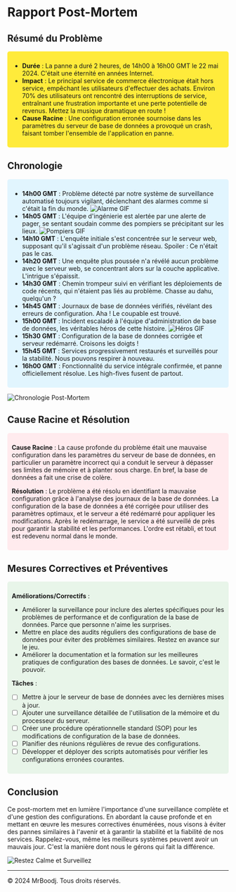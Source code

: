 # Rapport Post-Mortem

## Résumé du Problème

<div style="background-color: #ffeb3b; padding: 10px; border-radius: 5px;">

- **Durée** : La panne a duré 2 heures, de 14h00 à 16h00 GMT le 22 mai 2024. C'était une éternité en années Internet.
- **Impact** : Le principal service de commerce électronique était hors service, empêchant les utilisateurs d'effectuer des achats. Environ 70% des utilisateurs ont rencontré des interruptions de service, entraînant une frustration importante et une perte potentielle de revenus. Mettez la musique dramatique en route !
- **Cause Racine** : Une configuration erronée sournoise dans les paramètres du serveur de base de données a provoqué un crash, faisant tomber l'ensemble de l'application en panne.

</div>

## Chronologie

<div style="background-color: #e1f5fe; padding: 10px; border-radius: 5px;">

- **14h00 GMT** : Problème détecté par notre système de surveillance automatisé toujours vigilant, déclenchant des alarmes comme si c'était la fin du monde.
![Alarme GIF](https://media.giphy.com/media/3o7aD2saalBwwftBIY/giphy.gif)
- **14h05 GMT** : L'équipe d'ingénierie est alertée par une alerte de pager, se sentant soudain comme des pompiers se précipitant sur les lieux.
![Pompiers GIF](https://media.giphy.com/media/3o6ZsSJO43oyVFZqWI/giphy.gif)
- **14h10 GMT** : L'enquête initiale s'est concentrée sur le serveur web, supposant qu'il s'agissait d'un problème réseau. Spoiler : Ce n'était pas le cas.
- **14h20 GMT** : Une enquête plus poussée n'a révélé aucun problème avec le serveur web, se concentrant alors sur la couche applicative. L'intrigue s'épaissit.
- **14h30 GMT** : Chemin trompeur suivi en vérifiant les déploiements de code récents, qui n'étaient pas liés au problème. Chasse au dahu, quelqu'un ?
- **14h45 GMT** : Journaux de base de données vérifiés, révélant des erreurs de configuration. Aha ! Le coupable est trouvé.
- **15h00 GMT** : Incident escaladé à l'équipe d'administration de base de données, les véritables héros de cette histoire.
![Héros GIF](https://media.giphy.com/media/3ohc1h1YG3WCr8O7sY/giphy.gif)
- **15h30 GMT** : Configuration de la base de données corrigée et serveur redémarré. Croisons les doigts !
- **15h45 GMT** : Services progressivement restaurés et surveillés pour la stabilité. Nous pouvons respirer à nouveau.
- **16h00 GMT** : Fonctionnalité du service intégrale confirmée, et panne officiellement résolue. Les high-fives fusent de partout.

</div>

![Chronologie Post-Mortem](https://via.placeholder.com/800x400?text=Chronologie+Post-Mortem)

## Cause Racine et Résolution

<div style="background-color: #ffebee; padding: 10px; border-radius: 5px;">

**Cause Racine** : La cause profonde du problème était une mauvaise configuration dans les paramètres du serveur de base de données, en particulier un paramètre incorrect qui a conduit le serveur à dépasser ses limites de mémoire et à planter sous charge. En bref, la base de données a fait une crise de colère.

**Résolution** : Le problème a été résolu en identifiant la mauvaise configuration grâce à l'analyse des journaux de la base de données. La configuration de la base de données a été corrigée pour utiliser des paramètres optimaux, et le serveur a été redémarré pour appliquer les modifications. Après le redémarrage, le service a été surveillé de près pour garantir la stabilité et les performances. L'ordre est rétabli, et tout est redevenu normal dans le monde.

</div>

## Mesures Correctives et Préventives

<div style="background-color: #e8f5e9; padding: 10px; border-radius: 5px;">

**Améliorations/Correctifs** :
- Améliorer la surveillance pour inclure des alertes spécifiques pour les problèmes de performance et de configuration de la base de données. Parce que personne n'aime les surprises.
- Mettre en place des audits réguliers des configurations de base de données pour éviter des problèmes similaires. Restez en avance sur le jeu.
- Améliorer la documentation et la formation sur les meilleures pratiques de configuration des bases de données. Le savoir, c'est le pouvoir.

**Tâches** :
- [ ] Mettre à jour le serveur de base de données avec les dernières mises à jour.
- [ ] Ajouter une surveillance détaillée de l'utilisation de la mémoire et du processeur du serveur.
- [ ] Créer une procédure opérationnelle standard (SOP) pour les modifications de configuration de la base de données.
- [ ] Planifier des réunions régulières de revue des configurations.
- [ ] Développer et déployer des scripts automatisés pour vérifier les configurations erronées courantes.

</div>

## Conclusion

Ce post-mortem met en lumière l'importance d'une surveillance complète et d'une gestion des configurations. En abordant la cause profonde et en mettant en œuvre les mesures correctives énumérées, nous visons à éviter des pannes similaires à l'avenir et à garantir la stabilité et la fiabilité de nos services. Rappelez-vous, même les meilleurs systèmes peuvent avoir un mauvais jour. C'est la manière dont nous le gérons qui fait la différence.

![Restez Calme et Surveillez](https://via.placeholder.com/800x400?text=Restez+Calme+et+Surveillez)

---

© 2024 MrBoodj. Tous droits réservés.
